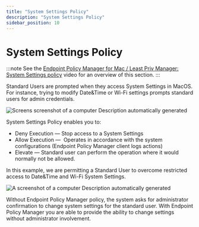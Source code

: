 ```yaml
---
title: "System Settings Policy"
description: "System Settings Policy"
sidebar_position: 10
---
```


# System Settings Policy

:::note
See the
[Endpoint Policy Manager for Mac / Least Priv Manager: System Settings policy](/docs/endpointpolicymanager/components/endpointprivilegemanager/videolearningcenter/macintegration/systemsettings.md)
video for an overview of this section.
:::


Standard Users are prompted when they access System Settings in MacOS. For instance, trying to
modify Date&Time or Wi-Fi settings prompts standard users for admin credentials.

![Screens screenshot of a computer Description automatically generated](/images/endpointpolicymanager/mac/scenarios/system_settings_policy.webp)

System Settings Policy enables you to:

- Deny Execution — Stop access to a System Settings
- Allow Execution —  Operates in accordance with the system configurations (Endpoint Policy Manager
  client logs actions)
- Elevate — Standard user can perform the operation where it would normally not be allowed.

In this example, we are permitting a Standard User to overcome restricted access to Date&Time and
Wi-Fi System Settings.

![A screenshot of a computer Description automatically generated](/images/endpointpolicymanager/mac/scenarios/system_settings_policy_1.webp)

Without Endpoint Policy Manager policy, the system asks for administrator confirmation to change
system settings for the standard user. With Endpoint Policy Manager you are able to provide the
ability to change settings without administrator involvement.
